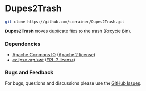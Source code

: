 # Dupes2Trash

~~~ sh
git clone https://github.com/seerainer/Dupes2Trash.git
~~~

**Dupes2Trash** moves duplicate files to the trash (Recycle Bin).

### Dependencies

- [Apache Commons IO](https://commons.apache.org/proper/commons-io/) ([Apache 2 license](https://www.apache.org/licenses/LICENSE-2.0))
- [eclipse.org/swt](https://www.eclipse.org/swt/) ([EPL 2 license](https://www.eclipse.org/legal/epl-2.0/))

### Bugs and Feedback

For bugs, questions and discussions please use the [GitHub Issues](https://github.com/seerainer/Dupes2Trash/issues).
